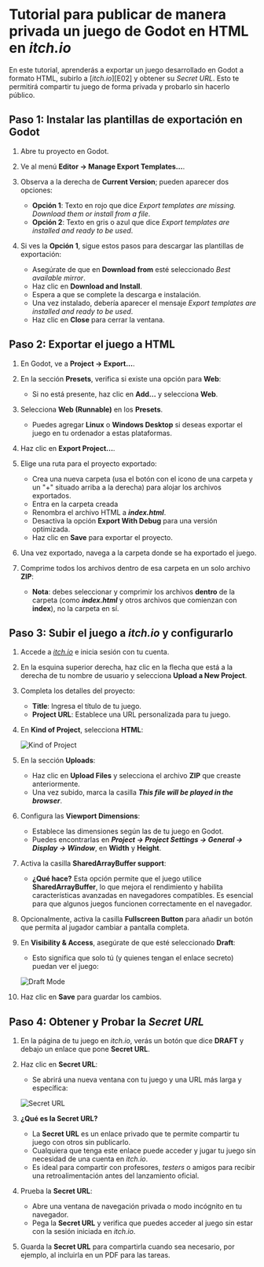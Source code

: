 # Tutorial para publicar de manera privada un juego de Godot en HTML en *itch.io*

En este tutorial, aprenderás a exportar un juego desarrollado en Godot a formato HTML, subirlo a [*itch.io*][E02] y obtener su *Secret URL*. Esto te permitirá compartir tu juego de forma privada y probarlo sin hacerlo público.

## Paso 1: Instalar las plantillas de exportación en Godot

1. Abre tu proyecto en Godot.
2. Ve al menú **Editor → Manage Export Templates...**.
3. Observa a la derecha de **Current Version**; pueden aparecer dos opciones:

   - **Opción 1**: Texto en rojo que dice _Export templates are missing. Download them or install from a file_.
   - **Opción 2**: Texto en gris o azul que dice _Export templates are installed and ready to be used_.

4. Si ves la **Opción 1**, sigue estos pasos para descargar las plantillas de exportación:

   - Asegúrate de que en **Download from** esté seleccionado _Best available mirror_.
   - Haz clic en **Download and Install**.
   - Espera a que se complete la descarga e instalación.
   - Una vez instalado, debería aparecer el mensaje _Export templates are installed and ready to be used_.
   - Haz clic en **Close** para cerrar la ventana.

## Paso 2: Exportar el juego a HTML

1. En Godot, ve a **Project → Export...**.
2. En la sección **Presets**, verifica si existe una opción para **Web**:

   - Si no está presente, haz clic en **Add...** y selecciona **Web**.

3. Selecciona **Web (Runnable)** en los **Presets**.

   - Puedes agregar **Linux** o **Windows Desktop** si deseas exportar el juego en tu ordenador a estas plataformas.

4. Haz clic en **Export Project...**.

5. Elige una ruta para el proyecto exportado:

   - Crea una nueva carpeta (usa el botón con el icono de una carpeta y un "+" situado arriba a la derecha) para alojar los archivos exportados.
   - Entra en la carpeta creada
   - Renombra el archivo HTML a **_index.html_**.
   - Desactiva la opción **Export With Debug** para una versión optimizada.
   - Haz clic en **Save** para exportar el proyecto.

6. Una vez exportado, navega a la carpeta donde se ha exportado el juego.

7. Comprime todos los archivos dentro de esa carpeta en un solo archivo **ZIP**:

   - **Nota**: debes seleccionar y comprimir los archivos **dentro** de la carpeta (como **_index.html_** y otros archivos que comienzan con **index**), no la carpeta en sí.

## Paso 3: Subir el juego a *itch.io* y configurarlo

1. Accede a [*itch.io*][T01] e inicia sesión con tu cuenta.

2. En la esquina superior derecha, haz clic en la flecha que está a la derecha de tu nombre de usuario y selecciona **Upload a New Project**.

3. Completa los detalles del proyecto:

   - **Title**: Ingresa el título de tu juego.
   - **Project URL**: Establece una URL personalizada para tu juego.

4. En **Kind of Project**, selecciona **HTML**:

    ![Kind of Project][T02]

5. En la sección **Uploads**:

   - Haz clic en **Upload Files** y selecciona el archivo **ZIP** que creaste anteriormente.
   - Una vez subido, marca la casilla ***This file will be played in the browser***.

6. Configura las **Viewport Dimensions**:

   - Establece las dimensiones según las de tu juego en Godot.
   - Puedes encontrarlas en ***Project → Project Settings → General → Display → Window***, en **Width** y **Height**.

7. Activa la casilla **SharedArrayBuffer support**:

   - **¿Qué hace?** Esta opción permite que el juego utilice **SharedArrayBuffer**, lo que mejora el rendimiento y habilita características avanzadas en navegadores compatibles. Es esencial para que algunos juegos funcionen correctamente en el navegador.

8. Opcionalmente, activa la casilla **Fullscreen Button** para añadir un botón que permita al jugador cambiar a pantalla completa.

9. En **Visibility & Access**, asegúrate de que esté seleccionado **Draft**:

   - Esto significa que solo tú (y quienes tengan el enlace secreto) puedan ver el juego:
   
    ![Draft Mode][T03]

10. Haz clic en **Save** para guardar los cambios.

## Paso 4: Obtener y Probar la *Secret URL*

1. En la página de tu juego en *itch.io*, verás un botón que dice **DRAFT** y debajo un enlace que pone **Secret URL**.

2. Haz clic en **Secret URL**:

   - Se abrirá una nueva ventana con tu juego y una URL más larga y específica:

    ![Secret URL][T04]

3. **¿Qué es la Secret URL?**

   - La **Secret URL** es un enlace privado que te permite compartir tu juego con otros sin publicarlo.
   - Cualquiera que tenga este enlace puede acceder y jugar tu juego sin necesidad de una cuenta en *itch.io*.
   - Es ideal para compartir con profesores, _testers_ o amigos para recibir una retroalimentación antes del lanzamiento oficial.

4. Prueba la **Secret URL**:

   - Abre una ventana de navegación privada o modo incógnito en tu navegador.
   - Pega la **Secret URL** y verifica que puedes acceder al juego sin estar con la sesión iniciada en _itch.io_.

5. Guarda la **Secret URL** para compartirla cuando sea necesario, por ejemplo, al incluirla en un PDF para las tareas.


[T01]: https://itch.io
[T02]: https://twinery.org/cookbook/starting/twine2/images/starting-itchio-project-type.jpg
[T03]: https://intfiction.org/uploads/default/original/2X/d/df483263aab3f4ae52ace475d887eb5e55ef2127.png
[T04]: https://64.media.tumblr.com/dcc25c825170c34cf2f61b614e672e63/b4d2a6d1c5b95e35-4d/s1280x1920/deb0342a1c397ee2118f171ffa3c69a4737c09bd.png
